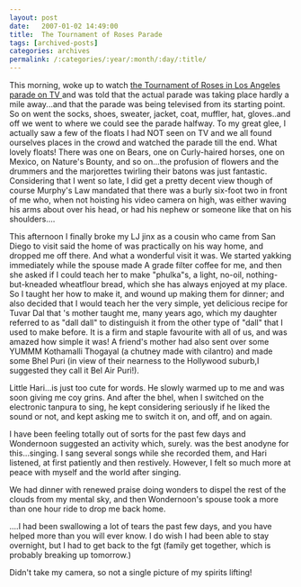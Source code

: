 ```yaml
---
layout: post
date:	2007-01-02 14:49:00
title:  The Tournament of Roses Parade
tags: [archived-posts]
categories: archives
permalink: /:categories/:year/:month/:day/:title/
---
```

This morning, woke up to watch <a href="http://en.wikipedia.org/wiki/Tournament_of_Roses_Parade"> the Tournament of Roses in Los Angeles parade on TV </a> and was told that the actual parade was taking place hardly a mile away...and that the parade was being televised from its starting point. So on went the socks, shoes, sweater, jacket, coat, muffler, hat, gloves..and off we went to where we could see the parade halfway. To my great glee, I actually saw a few of the floats I had NOT seen on TV and we all found ourselves places in the crowd and watched the parade till the end. What lovely floats! There was one on Bears, one on Curly-haired horses, one on Mexico, on Nature's Bounty, and so on...the profusion of flowers and the drummers and the marjorettes twirling their batons was just fantastic. Considering that I went so late, I did get a pretty decent view though of course Murphy's Law mandated that there was a burly six-foot two in front of me who, when not hoisting his video camera on high, was either waving his arms about over his head, or had his nephew or someone like that on his shoulders....

This afternoon I finally broke my LJ jinx as a cousin who came from San Diego to visit said the home of <LJ user="wondernoon"> was practically on his way home, and dropped me off there. And what a wonderful visit it was. We started yakking immediately while the spouse made A grade filter coffee for me, and then she asked if I could teach her to make "phulka"s, a light, no-oil, nothing-but-kneaded wheatflour bread, which she has always enjoyed at my place. So I taught her how to make it, and wound up making them for dinner; and also decided that I would teach her the very simple, yet delicious recipe for Tuvar Dal that <LJ user="itsalouwelylife">'s mother taught me, many years ago, which my daughter referred to as "dall dall" to distinguish it from the other type of "dall" that I used to make before. It is a firm and staple favourite with all of us, and <LJ user="wondernoon"> was amazed how simple it was! A friend's mother had also sent over some YUMMM Kothamalli Thogayal (a chutney made with cilantro) and <LJ user="wondernoon"> made some Bhel Puri (in view of their nearness to the Hollywood suburb,I suggested they call it Bel Air Puri!).

Little Hari...is just too cute for words. He slowly warmed up to me and was soon giving me coy grins. And after the bhel, when I switched on the electronic tanpura to sing, he kept considering seriously if he liked the sound or not, and kept asking me to switch it on, and off, and on again.

I have been feeling totally out of sorts for the past few days and Wondernoon suggested an activity which, surely. was the best anodyne for this...singing. I sang several songs while she recorded them, and Hari listened, at first patiently and then restively. However, I felt so much more at peace with myself and the world after singing.

We had dinner with renewed praise doing wonders to dispel the rest of the clouds from my mental sky, and then Wondernoon's spouse took a more than one hour ride to drop me back home.

<LJ user="wondernoon">....I had been swallowing a lot of tears the past few days, and you have helped more than you will ever know. I do wish I had been able to stay overnight, but I had to get back to the fgt (family get together, which is probably breaking up tomorrow.)

Didn't take my camera, so not a single picture of my spirits lifting!
